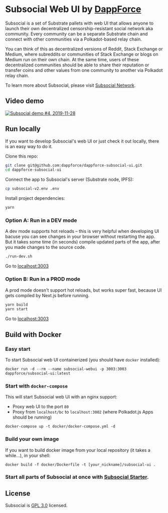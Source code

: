 # Subsocial Web UI by [DappForce](https://github.com/dappforce)

Subsocial is a set of Substrate pallets with web UI that allows anyone to launch their own decentralized censorship-resistant social network aka community. Every community can be a separate Substrate chain and connect with other communities via a Polkadot-based relay chain.

You can think of this as decentralized versions of Reddit, Stack Exchange or Medium, where subreddits or communities of Stack Exchange or blogs on Medium run on their own chain. At the same time, users of these decentralized communities should be able to share their reputation or transfer coins and other values from one community to another via Polkadot relay chain.

To learn more about Subsocial, please visit [Subsocial Network](http://subsocial.network).

## Video demo

[![Subsocial demo #4, 2019-11-28](http://i3.ytimg.com/vi/pFGvlKpJdss/maxresdefault.jpg)](https://www.youtube.com/watch?v=pFGvlKpJdss)

## Run locally

If you want to develop Subsocial's web UI or just check it out locally, there is an easy way to do it.

Clone this repo:

```sh
git clone git@github.com:dappforce/dappforce-subsocial-ui.git
cd dappforce-subsocial-ui
```

Connect the app to Subsocial's server (Substrate node, IPFS):

```sh
cp subsocial-v2.env .env
```

Install project dependencies:

```sh
yarn
```

### Option A: Run in a DEV mode

A dev mode supports hot reloads – this is very helpful when developing UI bacuse you can see changes in your browser without restarting the app. But it takes some time (in seconds) compile updated parts of the app, after you made changes to the source code.

```sh
./run-dev.sh
```

Go to [localhost:3003](http://localhost:3003)

### Option B: Run in a PROD mode

A prod mode doesn't support hot reloads, but works super fast, because UI gets compiled by Next.js before running.

```sh
yarn build
yarn start
```

Go to [localhost:3003](http://localhost:3003)

## Build with Docker

### Easy start

To start Subsocial web UI containerized (you should have `docker` installed):

```
docker run -d --rm --name subsocial-webui -p 3003:3003 dappforce/subsocial-ui:latest
```

### Start with `docker-compose`

This will start Subsocial web UI with an nginx support:

- Proxy web UI to the port `80`
- Proxy from `localhost/bc` to `localhost:3002` (where Polkadot.js Apps should be running)

```
docker-compose up -t docker/docker-compose.yml -d
```


### Build your own image

If you want to build docker image from your local repository (it takes a while...), in your shell:

```
docker build -f docker/Dockerfile -t [your_nickname]/subsocial-ui .
```

### Start all parts of Subsocial at once with [Subsocial Starter](https://github.com/dappforce/dappforce-subsocial-starter).

## License

Subsocial is [GPL 3.0](./LICENSE) licensed.
